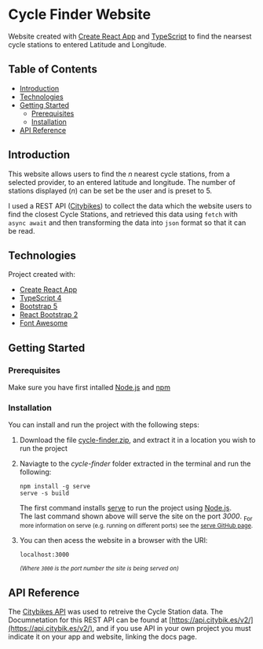 # Cycle Finder Website

Website created with [Create React App](https://github.com/facebook/create-react-app) and [TypeScript](https://www.typescriptlang.org/) to find the nearsest cycle stations to entered Latitude and Longitude.

## Table of Contents
- [Introduction](#introduction)
- [Technologies](#technologies)
- [Getting Started](#getting-started)
  - [Prerequisites](#prerequisites)
  - [Installation](#installation)
- [API Reference](#api-reference)

## Introduction

This website allows users to find the *n* nearest cycle stations, from a selected provider, to an entered latitude and longitude. The number of stations displayed (*n*) can be set be the user and is preset to 5.

I used a REST API ([Citybikes](https://api.citybik.es/v2/)) to collect the data which the website users to find the closest Cycle Stations, and retrieved this data using `fetch` with `async await` and then transforming the data into `json` format so that it can be read.

## Technologies

Project created with:

* [Create React App](https://github.com/facebook/create-react-app)
* [TypeScript 4](https://www.typescriptlang.org/)
* [Bootstrap 5](https://getbootstrap.com/docs/5.0)
* [React Bootstrap 2](https://react-bootstrap.netlify.app/)
* [Font Awesome](https://fontawesome.com/icons)

## Getting Started

### Prerequisites

Make sure you have first intalled [Node.js](https://nodejs.org/) and [npm](https://www.npmjs.com/package/npm/)

### Installation

You can install and run the project with the following steps:

1. Download the file [cycle-finder.zip](cycle-finder.zip), and extract it in a location you wish to run the project
2. Naviagte to the *cycle-finder* folder extracted in the terminal and run the following:

   ```
   npm install -g serve
   serve -s build
   ```

   The first command installs [serve](https://github.com/vercel/serve) to run the project using [Node.js](https://nodejs.org/).</br>
   The last command shown above will serve the site on the port *3000*.
   <sub>For more information on serve (e.g. running on different ports) see the [serve GitHub page](https://github.com/vercel/serve).</sub>
3. You can then acess the website in a browser with the URl:</br>

   ```
   localhost:3000
   ```
   <sup>*(Where `3000` is the port number the site is being served on)*</sup>

## API Reference

The [Citybikes API](https://api.citybik.es/v2/) was used to retreive the Cycle Station data. The Documnetation for this REST API can be found at [https://api.citybik.es/v2/](https://api.citybik.es/v2/), and if you use API in your own project you must indicate it on your app and website, linking the docs page.
